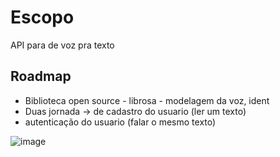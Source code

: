 # Escopo

API para de voz pra texto


## Roadmap
 - Biblioteca open source - librosa - modelagem da voz, ident
 - Duas jornada -> de cadastro do usuario (ler um texto)
 - autenticação do usuario (falar o mesmo texto)

![image](https://github.com/user-attachments/assets/2ae0b8ce-65ed-4522-8e87-52f265438cb5)
